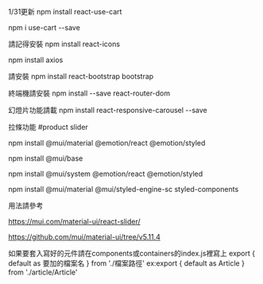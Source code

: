 1/31更新
npm install react-use-cart

npm i use-cart --save

請記得安裝 npm install react-icons

npm install axios

請安裝 npm install react-bootstrap bootstrap

終端機請安裝 npm install --save react-router-dom

幻燈片功能請載 npm install react-responsive-carousel --save

拉條功能 #product slider

npm install @mui/material @emotion/react @emotion/styled

npm install @mui/base

npm install @mui/system @emotion/react @emotion/styled

npm install @mui/material @mui/styled-engine-sc styled-components



用法請參考

https://mui.com/material-ui/react-slider/

https://github.com/mui/material-ui/tree/v5.11.4


如果要套入寫好的元件請在components或containers的index.js裡寫上 export { default as 要加的檔案名 } from './檔案路徑' ex:export { default as Article } from './article/Article'

